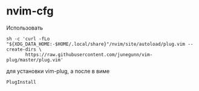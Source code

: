 # nvim-cfg
Использовать 
~~~
sh -c 'curl -fLo "${XDG_DATA_HOME:-$HOME/.local/share}"/nvim/site/autoload/plug.vim --create-dirs \
       https://raw.githubusercontent.com/junegunn/vim-plug/master/plug.vim'
~~~
для установки vim-plug, а после в виме 
~~~
PlugInstall
~~~
